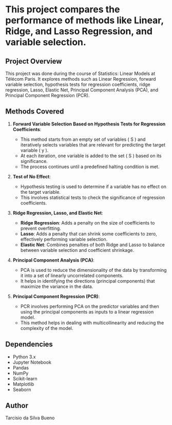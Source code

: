 # This project compares the performance of methods like Linear, Ridge, and Lasso Regression, and variable selection.

## Project Overview
This project was done during the course of Statistics: Linear Models at Télécom Paris. It explores methods such as Linear Regression, forward variable selection, hypothesis tests for regression coefficients, ridge regression, Lasso, Elastic Net, Principal Component Analysis (PCA), and Principal Component Regression (PCR).

## Methods Covered

1. **Forward Variable Selection Based on Hypothesis Tests for Regression Coefficients**:
    - This method starts from an empty set of variables \( S \) and iteratively selects variables that are relevant for predicting the target variable \( y \). 
    - At each iteration, one variable is added to the set \( S \) based on its significance.
    - The process continues until a predefined halting condition is met.

2. **Test of No Effect**:
    - Hypothesis testing is used to determine if a variable has no effect on the target variable.
    - This involves statistical tests to check the significance of regression coefficients.

3. **Ridge Regression, Lasso, and Elastic Net**:
    - **Ridge Regression**: Adds a penalty on the size of coefficients to prevent overfitting.
    - **Lasso**: Adds a penalty that can shrink some coefficients to zero, effectively performing variable selection.
    - **Elastic Net**: Combines penalties of both Ridge and Lasso to balance between variable selection and coefficient shrinkage.

4. **Principal Component Analysis (PCA)**:
    - PCA is used to reduce the dimensionality of the data by transforming it into a set of linearly uncorrelated components.
    - It helps in identifying the directions (principal components) that maximize the variance in the data.

5. **Principal Component Regression (PCR)**:
    - PCR involves performing PCA on the predictor variables and then using the principal components as inputs to a linear regression model.
    - This method helps in dealing with multicollinearity and reducing the complexity of the model.

## Dependencies
- Python 3.x
- Jupyter Notebook
- Pandas
- NumPy
- Scikit-learn
- Matplotlib
- Seaborn

## Author
Tarcisio da Silva Bueno
